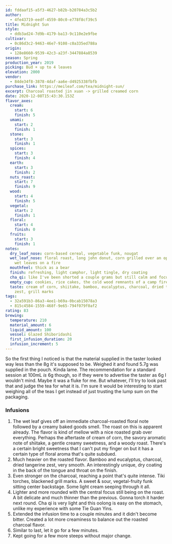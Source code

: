 ```yaml
---
id: fddaaf15-a5f3-4627-b82b-b20784a3c5b2
author:
  - 4fe43719-eedf-4559-80c0-e778f8cf39c5
title: Midnight Sun
style:
  - ddb3ad24-7d9b-4179-ba13-9c110e2e9fbe
cultivar:
  - 0c86d3c2-9463-46e7-9108-c0a335ed788a
origin:
  - 128e8660-9539-42c3-a23f-3447884a8539
season: Spring
production_year: 2019
picking: Bud + up to 4 leaves
elevation: 2000
vendor:
  - 84de34f8-3878-4daf-aa6e-d4925338fbfb
purchase_link: https://meileaf.com/tea/midnight-sun/
excerpt: Charcoal roasted jin xuan -> grilled creamed corn
date: 2020-12-08T15:43:30.153Z
flavor_axes:
  cream:
    start: 6
    finish: 5
  umami:
    start: 2
    finish: 1
  stone:
    start: 3
    finish: 1
  spices:
    start: 3
    finish: 4
  earth:
    start: 3
    finish: 2
  nuts_roast:
    start: 7
    finish: 9
  wood:
    start: 4
    finish: 5
  vegetal:
    start: 2
    finish: 1
  floral:
    start: 4
    finish: 0
  fruits:
    start: 3
    finish: 1
notes:
  dry_leaf_nose: corn-based cereal, vegetable funk, nougat
  wet_leaf_nose: floral roast, long john donut, corn grilled over an open flame,
    wet leaves on a fire
  mouthfeel: thick as a bear
  finish: refreshing, light camphor, light tingle, dry coating
  cha_qi: like I've been shorted a couple grams but still calm and focused
  empty_cup: cookies, rice cakes, the cold wood remnants of a camp fire the next day
  taste: cream of corn, shiitake, bamboo, eucalyptus, charcoal, dried tangerine
    zest, grill marks
tags:
  - 32a591b3-86a3-4ee1-b69a-0bcab15078a3
  - 815c4584-1559-468f-9e65-794f079f0af2
rating: 83
brewing:
  temperature: 210
  material_amount: 6
  liquid_amount: 100
  vessel: Glazed Shiboridashi
  first_infusion_duration: 20
  infusion_increment: 5
---
```


So the first thing I noticed is that the material supplied in the taster looked way less than the 8g it's supposed to be. Weighed it and found 5.7g was supplied in the pouch. Kinda lame. The recommendation for a standard session at 100mL _is_ 6g though, so if they were to advertise the taster as 6g I wouldn't mind. Maybe it was a fluke for me. But whatever, I'll try to look past that and judge the tea for what it is. I'm sure it would be interesting to start weighing all of the teas I get instead of just trusting the lump sum on the packaging.

### Infusions

1. The wet leaf gives off an immediate charcoal-roasted floral note followed by a creamy baked goods smell. The roast on this is apparent already. The flavor is kind of mellow with a nice roasted grab over everything. Perhaps the aftertaste of cream of corn, the savory aromatic note of shiitake, a gentle creamy sweetness, and a woody roast. There's a certain bright sweetness that I can't put my finger on but it has a certain type of floral aroma that's quite subdued.
2. Much heavier on the roasted flavor. Bamboo and eucalyptus, charcoal, dried tangerine zest, very smooth. An interestingly unique, dry coating in the back of the tongue and throat on the finish.
3. Even stronger on the charcoal, reaching a point that's quite intense. Tiki torches, blackened grill marks. A sweet & sour, vegetal-fruity funk sitting center backstage. Some light cream seeping through it all.
4. Lighter and more rounded with the central focus still being on the roast. A bit delicate and much thinner than the previous. Gonna torch it harder next round. Cha qi is very light and this oolong is easy on the stomach, unlike my experience with some Tie Guan Yins.
5. Extended the infusion time to a couple minutes and it didn't become bitter. Created a lot more creaminess to balance out the roasted charcoal flavor.
6. Similar to last, let it go for a few minutes.
7. Kept going for a few more steeps without major change.
